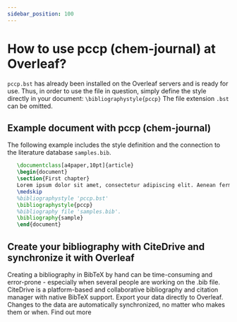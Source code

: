 ```yaml
---
sidebar_position: 100
---
```


# How to use pccp (chem-journal) at Overleaf?
`pccp.bst` has already been installed on the Overleaf servers and is ready for use. Thus, in order to use the file in question, simply define the style directly in your document: `\bibliographystyle{pccp}` The file extension `.bst` can be omitted.

## Example document with pccp (chem-journal)
The following example includes the style definition and the connection to the literature database `samples.bib`.
```tex
   \documentclass[a4paper,10pt]{article}
   \begin{document}
   \section{First chapter}
   Lorem ipsum dolor sit amet, consectetur adipiscing elit. Aenean fermentum justo massa, ut maximus mauris sodales et. Aenean vel elit a erat rhoncus pharetra.
   \medskip
   %bibliographystyle 'pccp.bst'
   \bibliographystyle{pccp}
   %bibliography file 'samples.bib'.
   \bibliography{sample}
   \end{document}
```

## Create your bibliography with CiteDrive and synchronize it with Overleaf
Creating a bibliography in BibTeX by hand can be time-consuming and error-prone - especially when several people are working on the .bib file. CiteDrive is a platform-based and collaborative bibliography and citation manager with native BibTeX support. Export your data directly to Overleaf. Changes to the data are automatically synchronized, no matter who makes them or when. Find out more